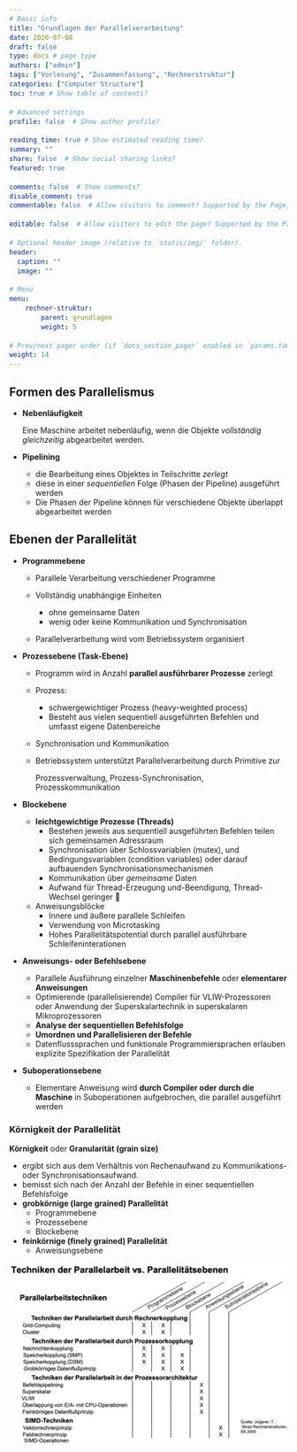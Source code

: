```yaml
---
# Basic info
title: "Grundlagen der Parallelverarbeitung"
date: 2020-07-08
draft: false
type: docs # page type
authors: ["admin"]
tags: ["Vorlesung", "Zusammenfassung", "Rechnerstruktur"]
categories: ["Computer Structure"]
toc: true # Show table of contents?

# Advanced settings
profile: false  # Show author profile?

reading_time: true # Show estimated reading time?
summary: ""
share: false  # Show social sharing links?
featured: true

comments: false  # Show comments?
disable_comment: true
commentable: false  # Allow visitors to comment? Supported by the Page, Post, and Docs content types.

editable: false  # Allow visitors to edit the page? Supported by the Page, Post, and Docs content types.

# Optional header image (relative to `static/img/` folder).
header:
  caption: ""
  image: ""

# Menu
menu: 
    rechner-struktur:
        parent: grundlagen
        weight: 5

# Prev/next pager order (if `docs_section_pager` enabled in `params.toml`)
weight: 14
---
```


## Formen des Parallelismus

- **Nebenläufigkeit**

  Eine Maschine arbeitet nebenläufig, wenn die Objekte *vollständig gleichzeitig* abgearbeitet werden.

- **Pipelining**
  - die Bearbeitung eines Objektes in Teilschritte *zerlegt*
  - diese in einer *sequentiellen* Folge (Phasen der Pipeline) ausgeführt werden
  - Die Phasen der Pipeline können für verschiedene Objekte überlappt abgearbeitet werden



## Ebenen der Parallelität

- **Programmebene**

  - Parallele Verarbeitung verschiedener Programme
  - Vollständig unabhängige Einheiten
    - ohne gemeinsame Daten
    - wenig oder keine Kommunikation und Synchronisation

  - Parallelverarbeitung wird vom Betriebssystem organisiert

- **Prozessebene (Task-Ebene)**

  - Programm wird in Anzahl **parallel ausführbarer Prozesse** zerlegt

  - Prozess: 

    - schwergewichtiger Prozess (heavy-weighted process)
    - Besteht aus vielen sequentiell ausgeführten Befehlen und umfasst eigene Datenbereiche

  - Synchronisation und Kommunikation

  - Betriebssystem unterstützt Parallelverarbeitung durch Primitive zur

    Prozessverwaltung, Prozess-Synchronisation, Prozesskommunikation

- **Blockebene**
  - **leichtgewichtige Prozesse (Threads)**
    - Bestehen jeweils aus sequentiell ausgeführten Befehlen teilen sich gemeinsamen Adressraum
    - Synchronisation über Schlossvariablen (mutex), und Bedingungsvariablen (condition variables) oder darauf aufbauenden Synchronisationsmechanismen
    - Kommunikation über *gemeinsame* Daten
    - Aufwand für Thread-Erzeugung und-Beendigung, Thread-Wechsel geringer 👏
  - Anweisungsblöcke
    - Innere und äußere parallele Schleifen
    - Verwendung von Microtasking
    - Hohes Parallelitätspotential durch parallel ausführbare Schleifeninterationen
- **Anweisungs- oder Befehlsebene**
  - Parallele Ausführung einzelner **Maschinenbefehle** oder **elementarer Anweisungen**
  - Optimierende (parallelisierende) Compiler für VLIW-Prozessoren oder Anwendung der Superskalartechnik in superskalaren Mikroprozessoren
  - **Analyse der sequentiellen Befehlsfolge**
  - **Umordnen und Parallelisieren der Befehle**
  - Datenflusssprachen und funktionale Programmiersprachen erlauben explizite Spezifikation der Parallelität
- **Suboperationsebene**
  - Elementare Anweisung wird **durch Compiler oder durch die Maschine** in Suboperationen aufgebrochen, die parallel ausgeführt werden

### Körnigkeit der Parallelität

**Körnigkeit** oder **Granularität (grain size)**

- ergibt sich aus dem Verhältnis von Rechenaufwand zu Kommunikations- oder Synchronisationsaufwand.
- bemisst sich nach der Anzahl der Befehle in einer sequentiellen Befehlsfolge
- **grobkörnige (large grained) Parallelität**
  - Programmebene
  - Prozessebene
  - Blockebene
- **feinkörnige (finely grained) Parallelität**
  - Anweisungsebene

<img src="https://raw.githubusercontent.com/EckoTan0804/upic-repo/master/uPic/截屏2020-06-26%2010.15.19.png" alt="截屏2020-06-26 10.15.19" style="zoom:80%;" />

​	